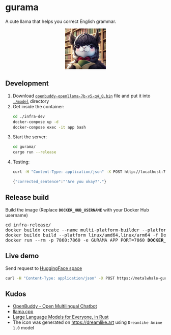 # gurama
A cute llama that helps you correct English grammar.
<p align="center">
  <img src="https://github.com/metalwhale/gurama/blob/main/icon.jpg" width="128" height="128" />
</p>

## Development
1. Download [`openbuddy-openllama-7b-v5-q4_0.bin`](https://huggingface.co/metalwhale/openbuddy-openllama-7b-v5-q4_0/blob/main/openbuddy-openllama-7b-v5-q4_0.bin) file and put it into [`./model`](./model/) directory
2. Get inside the container:
    ```bash
    cd ./infra-dev
    docker-compose up -d
    docker-compose exec -it app bash
    ```
3. Start the server:
    ```bash
    cd gurama/
    cargo run --release
    ```
4. Testing:
    ```bash
    curl -H "Content-Type: application/json" -X POST http://localhost:7860/correct -d '{"sentence":"Is you okay?"}'
    ```
    ```bash
    {"corrected_sentence":"'Are you okay?'."}
    ```

## Release build
Build the image (Replace **`DOCKER_HUB_USERNAME`** with your Docker Hub username)
<pre>
cd infra-release/
docker buildx create --name multi-platform-builder --platform linux/arm64,linux/amd64 --bootstrap --use
docker buildx build --platform linux/amd64,linux/arm64 -f Dockerfile -t <b>DOCKER_HUB_USERNAME</b>/gurama --push ../
docker run --rm -p 7860:7860 -e GURAMA_APP_PORT=7860 <b>DOCKER_HUB_USERNAME</b>/gurama
</pre>

## Live demo
Send request to [HuggingFace space](https://huggingface.co/spaces/metalwhale/gurama)
```bash
curl -H "Content-Type: application/json" -X POST https://metalwhale-gurama.hf.space/correct -d '{"sentence":"Is you okay?"}'
```

## Kudos
- [OpenBuddy - Open Multilingual Chatbot](https://huggingface.co/OpenBuddy/openbuddy-openllama-7b-v5-fp16)
- [llama.cpp](https://github.com/ggerganov/llama.cpp)
- [Large Language Models for Everyone, in Rust](https://github.com/rustformers/llm)
- The icon was generated on https://dreamlike.art using `Dreamlike Anime 1.0` model
